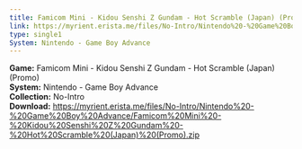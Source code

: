 ```yaml
---
title: Famicom Mini - Kidou Senshi Z Gundam - Hot Scramble (Japan) (Promo)
link: https://myrient.erista.me/files/No-Intro/Nintendo%20-%20Game%20Boy%20Advance/Famicom%20Mini%20-%20Kidou%20Senshi%20Z%20Gundam%20-%20Hot%20Scramble%20(Japan)%20(Promo).zip
type: single1
System: Nintendo - Game Boy Advance
---
```

<b>Game:</b> Famicom Mini - Kidou Senshi Z Gundam - Hot Scramble (Japan) (Promo)<br>
<b>System:</b> Nintendo - Game Boy Advance<br>
<b>Collection:</b> No-Intro<br>
<b>Download:</b> https://myrient.erista.me/files/No-Intro/Nintendo%20-%20Game%20Boy%20Advance/Famicom%20Mini%20-%20Kidou%20Senshi%20Z%20Gundam%20-%20Hot%20Scramble%20(Japan)%20(Promo).zip